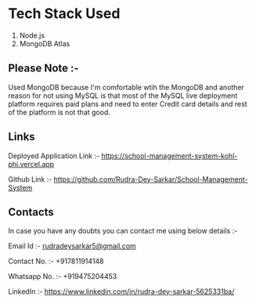 # Tech Stack Used 
1. Node.js
2. MongoDB Atlas

## Please Note :-
Used MongoDB because I'm comfortable wtih the MongoDB and another reason for
not using MySQL is that most of the MySQL live deployment platform requires paid plans and need to enter Credit card details and rest of the platform is not that good. 


## Links
Deployed Application Link :- https://school-management-system-kohl-phi.vercel.app

Github Link :- https://github.com/Rudra-Dey-Sarkar/School-Management-System


## Contacts
In case you have any doubts you can contact me using below details :-

Email Id :- rudradeysarkar5@gmail.com

Contact No. :- +917811914148

Whatsapp No. :- +919475204453

LinkedIn :- https://www.linkedin.com/in/rudra-dey-sarkar-5625331ba/
